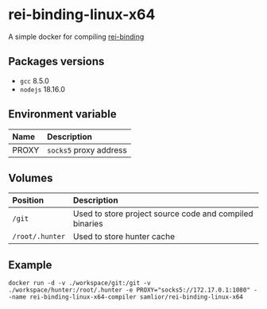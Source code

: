 # rei-binding-linux-x64

A simple docker for compiling [rei-binding](https://github.com/REI-Network/binding)

## Packages versions

- `gcc` 8.5.0
- `nodejs` 18.16.0

## Environment variable

| Name  | Description            |
| :---- | :--------------------- |
| PROXY | `socks5` proxy address |

## Volumes

| Position        | Description                                             |
| :-------------- | :------------------------------------------------------ |
| `/git`          | Used to store project source code and compiled binaries |
| `/root/.hunter` | Used to store hunter cache                              |

## Example

```shell
docker run -d -v ./workspace/git:/git -v ./workspace/hunter:/root/.hunter -e PROXY="socks5://172.17.0.1:1080" --name rei-binding-linux-x64-compiler samlior/rei-binding-linux-x64
```
